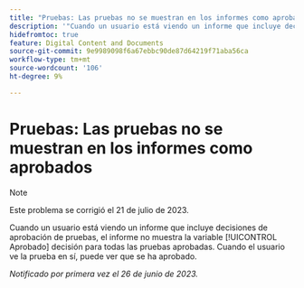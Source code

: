 ```yaml
---
title: "Pruebas: Las pruebas no se muestran en los informes como aprobados"
description: '"Cuando un usuario está viendo un informe que incluye decisiones de aprobación de pruebas, el informe no muestra la decisión aprobada para todas las pruebas aprobadas. Cuando el usuario ve la prueba en sí, puede ver que se ha aprobado".'
hidefromtoc: true
feature: Digital Content and Documents
source-git-commit: 9e9989098f6a67ebbc90de87d64219f71aba56ca
workflow-type: tm+mt
source-wordcount: '106'
ht-degree: 9%

---
```



# Pruebas: Las pruebas no se muestran en los informes como aprobados

>[!NOTE]
>
>Este problema se corrigió el 21 de julio de 2023.

Cuando un usuario está viendo un informe que incluye decisiones de aprobación de pruebas, el informe no muestra la variable [!UICONTROL Aprobado] decisión para todas las pruebas aprobadas. Cuando el usuario ve la prueba en sí, puede ver que se ha aprobado.

_Notificado por primera vez el 26 de junio de 2023._

